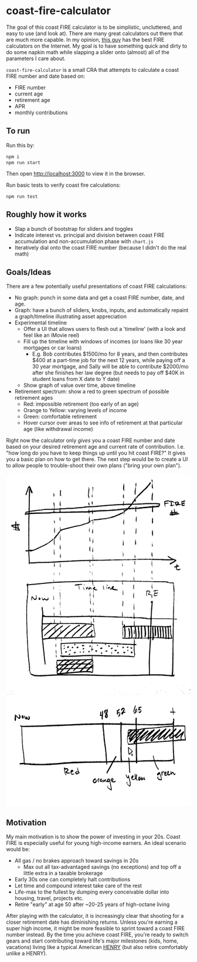 # coast-fire-calculator

The goal of this coast FIRE calculator is to be simplistic, uncluttered, and easy to use (and look at). There are many great calculators out there that are much more capable. In my opinion, [this guy](https://walletburst.com/tools/) has the best FIRE calculators on the Internet. My goal is to have something quick and dirty to do some napkin math while slapping a slider onto (almost) all of the parameters I care about. 

`coast-fire-calculator` is a small CRA that attempts to calculate a coast FIRE number and date based on:

* FIRE number
* current age
* retirement age
* APR
* monthly contributions

## To run

Run this by:

```
npm i
npm run start
```

Then open [http://localhost:3000](http://localhost:3000) to view it in the browser.

Run basic tests to verify coast fire calculations:

```
npm run test
```

## Roughly how it works

* Slap a bunch of bootstrap for sliders and toggles
* Indicate interest vs. principal and division between coast FIRE accumulation and non-accumulation phase with `chart.js`
* Iteratively dial onto the coast FIRE number (because I didn't do the real math)

## Goals/Ideas

There are a few potentially useful presentations of coast FIRE calculations:

* No graph: punch in some data and get a coast FIRE number, date, and age.
* Graph: have a bunch of sliders, knobs, inputs, and automatically repaint a graph/timeline illustrating asset appreciation
* Experimental timeline
    * Offer a UI that allows users to flesh out a 'timeline' (with a look and feel like an iMovie reel)
    * Fill up the timeline with windows of incomes (or loans like 30 year mortgages or car loans)
        * E.g. Bob contributes $1500/mo for 8 years, and then contributes $400 at a part-time job for the next 12 years, while paying off a 30 year mortgage, and Sally will be able to contribute $2000/mo after she finishes her law degree (but needs to pay off $40K in student loans from X date to Y date)
    * Show graph of value over time, above timeline
* Retirement spectrum: show a red to green spectrum of possible retirement ages
    * Red: impossible retirement (too early of an age)
    * Orange to Yellow: varying levels of income
    * Green: comfortable retirement
    * Hover cursor over areas to see info of retirement at that particular age (like withdrawal income)
    
Right now the calculator only *gives* you a coast FIRE number and date based on your desired retirement age and current rate of contribution. I.e. "how long do you have to keep things up until you hit coast FIRE?" It gives you a basic plan on how to get there. The next step would be to create a UI to allow people to trouble-shoot their own plans ("bring your own plan").

<img src="./docs/timeline_concept.jpg" width="536" height="600">

<img src="./docs/red_to_green_concept.jpg" width="646" height="300">

## Motivation

My main motivation is to show the power of investing in your 20s. Coast FIRE is especially useful for young high-income earners. An ideal scenario would be:

* All gas / no brakes approach toward savings in 20s
    * Max out all tax-advantaged savings (no exceptions) and top off a little extra in a taxable brokerage
* Early 30s one can completely halt contributions
* Let time and compound interest take care of the rest
* Life-max to the fullest by dumping every conceivable dollar into housing, travel, projects etc.
* Retire "early" at age 50 after ~20-25 years of high-octane living

After playing with the calculator, it is increasingly clear that shooting for a closer retirement date has diminishing returns. Unless you're earning a super high income, it might be more feasible to sprint toward a coast FIRE number instead. By the time you achieve coast FIRE, you're ready to switch gears and start contributing toward life's major milestones (kids, home, vacations) living like a typical American [HENRY](https://www.investopedia.com/terms/h/high-earners-not-yet-rich-henrys.asp#:~:text=High%20Earners%2C%20Not%20Rich%20Yet%20(HENRYs)%20is%20a%20term,enough%20to%20be%20considered%20rich.) (but also retire comfortably unlike a HENRY).
